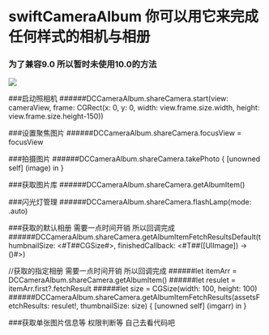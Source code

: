 # swiftCameraAlbum 你可以用它来完成任何样式的相机与相册 
### 为了兼容9.0 所以暂时未使用10.0的方法

![](https://github.com/dacaizhao/swiftCameraAlbum/blob/master/swiftCameraAlbum/Assets.xcassets/zhaodacai.imageset/zhaodacai.png?raw=true)

###启动照相机
######DCCameraAlbum.shareCamera.start(view: cameraView, frame: CGRect(x: 0, y: 0, width: view.frame.size.width, height: view.frame.size.height-150))

###设置聚焦图片
######DCCameraAlbum.shareCamera.focusView = focusView

###拍摄图片
######DCCameraAlbum.shareCamera.takePhoto { [unowned self] (image) in }

###获取图片库
######DCCameraAlbum.shareCamera.getAlbumItem()

###闪光灯管理
######DCCameraAlbum.shareCamera.flashLamp(mode: .auto)

###获取的默认相册 需要一点时间开销 所以回调完成
######DCCameraAlbum.shareCamera.getAlbumItemFetchResultsDefault(thumbnailSize: <#T##CGSize#>, finishedCallback: <#T##([UIImage]) -> ()#>)

//获取的指定相册  需要一点时间开销 所以回调完成
######let itemArr = DCCameraAlbum.shareCamera.getAlbumItem()
######let resulet  = itemArr.first?.fetchResult
######let size = CGSize(width: 100, height: 100)
######DCCameraAlbum.shareCamera.getAlbumItemFetchResults(assetsFetchResults: resulet!, thumbnailSize: size) { [unowned self] (imgarr) in }


###获取单张图片信息等 权限判断等 自己去看代码吧




